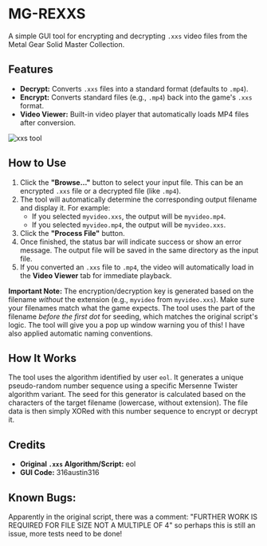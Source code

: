 # MG-REXXS
A simple GUI tool for encrypting and decrypting `.xxs` video files from the Metal Gear Solid Master Collection.




## Features

* **Decrypt:** Converts `.xxs` files into a standard format (defaults to `.mp4`).
* **Encrypt:** Converts standard files (e.g., `.mp4`) back into the game's `.xxs` format.
* **Video Viewer:** Built-in video player that automatically loads MP4 files after conversion.


![xxs tool](<src="https://github.com/user-attachments/assets/938a5d8b-2f19-4d60-8ccf-898a88aff6e4" />
)


## How to Use

1.  Click the **"Browse..."** button to select your input file. This can be an encrypted `.xxs` file or a decrypted file (like `.mp4`).
2.  The tool will automatically determine the corresponding output filename and display it.
    For example:
    * If you selected `myvideo.xxs`, the output will be `myvideo.mp4`.
    * If you selected `myvideo.mp4`, the output will be `myvideo.xxs`.
3.  Click the **"Process File"** button.
4.  Once finished, the status bar will indicate success or show an error message. The output file will be saved in the same directory as the input file.
5.  If you converted an `.xxs` file to `.mp4`, the video will automatically load in the **Video Viewer** tab for immediate playback.

**Important Note:** The encryption/decryption key is generated based on the filename *without* the extension (e.g., `myvideo` from `myvideo.xxs`). Make sure your filenames match what the game expects. The tool uses the part of the filename *before the first dot* for seeding, which matches the original script's logic.
The tool will give you a pop up window warning you of this! I have also applied automatic naming conventions.

## How It Works

The tool uses the algorithm identified by user `eol`. It generates a unique pseudo-random number sequence using a specific Mersenne Twister algorithm variant. The seed for this generator is calculated based on the characters of the target filename (lowercase, without extension). The file data is then simply XORed with this number sequence to encrypt or decrypt it.

## Credits

* **Original `.xxs` Algorithm/Script:** eol
* **GUI Code:** 316austin316

## Known Bugs:
Apparently in the original script, there was a comment: "FURTHER WORK IS REQUIRED FOR FILE SIZE NOT A MULTIPLE OF 4" so perhaps this is still an issue, more tests need to be done!
